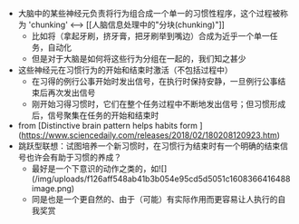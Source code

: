 -   大脑中的某些神经元负责将行为组合成一个单一的习惯性程序，这个过程被称为
    \'chunking\' \<\--\> \[\[人脑信息处理中的"分块(chunking)"\]\]
    -   比如将（拿起牙刷，挤牙膏，把牙刷举到嘴边）合成为近乎一个单一任务，自动化
    -   但是对于大脑是如何将这些行为分组在一起的，我们知之甚少
-   这些神经元在习惯行为的开始和结束时激活（不包括过程中）
    -   在习得的例行公事开始时发出信号，在执行时保持安静，一旦例行公事结束后再次发出信号
    -   刚开始习得习惯时，它们在整个任务过程中不断地发出信号；但习惯形成后，信号聚集在任务的开始和结束时
-   from \[Distinctive brain pattern helps habits form
    \](https://www.sciencedaily.com/releases/2018/02/180208120923.htm)
-   跳跃型联想：试图培养一个新习惯时，在习惯行为结束时有一个明确的结束信号也许会有助于习惯的养成？
    -   最好是一个下意识的动作之类的，如!\[\](/img/uploads/f126aff548ab41b3b054e95cd5d5051c1608366416488image.png)
    -   同是也是一个更自然的、由于（可能）有实际作用而更容易让人执行的自我奖赏
